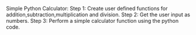 Simple Python Calculator:
Step 1: Create user defined functions for addition,subtraction,multiplication and division.
Step 2: Get the user input as numbers.
Step 3: Perform a simple calculator function using the python code.
